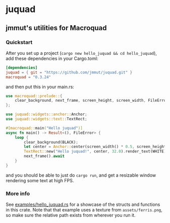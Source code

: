 # juquad
## jmmut's utilities for Macroquad

### Quickstart

After you set up a project (`cargo new hello_juquad && cd hello_juquad`), add these dependencies in your Cargo.toml:
```toml
[dependencies]
juquad = { git = "https://github.com/jmmut/juquad.git" }
macroquad = "0.3.24"
```

and then put this in your main.rs:
```rust
use macroquad::prelude::{
    clear_background, next_frame, screen_height, screen_width, FileError, Vec2, BLACK, WHITE,
};

use juquad::widgets::anchor::Anchor;
use juquad::widgets::text::TextRect;

#[macroquad::main("Hello juquad")]
async fn main() -> Result<(), FileError> {
    loop {
        clear_background(BLACK);
        let center = Anchor::center(screen_width() * 0.5, screen_height() * 0.5);
        TextRect::new("Hello juquad!", center, 32.0).render_text(WHITE);
        next_frame().await
    }
}
```

and you should be able to just do `cargo run`, and get a resizable window rendering some text at high FPS.

### More info

See [examples/hello_juquad.rs](examples/hello_juquad.rs) for a showcase of the structs and functions in this crate. Note that that example uses a texture from `assets/ferris.png`, so make sure the relative path exists from wherever you run it.
